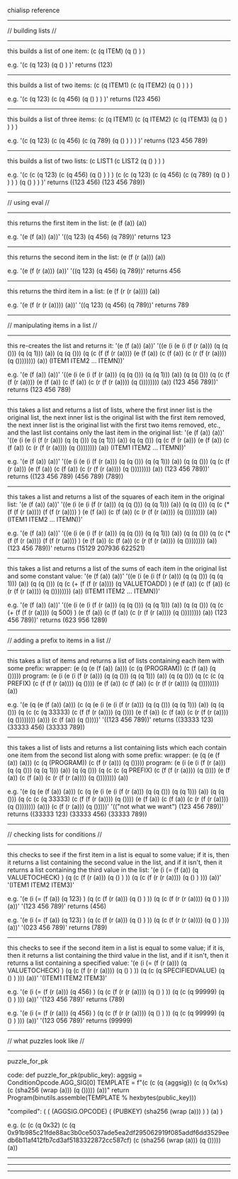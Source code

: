 
chialisp reference


---------------------------------------------------------------


// building lists //


- - - - - - -


this builds a list of one item:
(c (q ITEM) (q () ) )

e.g.
'(c (q 123) (q () ) )'
returns
(123)


- - - - - - -


this builds a list of two items:
(c (q ITEM1) (c (q ITEM2) (q () ) ) )

e.g.
'(c (q 123) (c (q 456) (q () ) ) )'
returns
(123 456)


- - - - - - -


this builds a list of three items:
(c (q ITEM1) (c (q ITEM2) (c (q ITEM3) (q () ) ) ) )

e.g.
'(c (q 123) (c (q 456) (c (q 789) (q () ) ) ) )'
returns
(123 456 789)


- - - - - - -


this builds a list of two lists:
(c LIST1 (c LIST2 (q () ) ) )

e.g.
'(c (c (q 123) (c (q 456) (q () ) ) ) (c (c (q 123) (c (q 456) (c (q 789) (q () ) ) ) ) (q () ) ) )'
returns
((123 456) (123 456 789))


---------------------------------------------------------------


// using eval //


- - - - - - -


this returns the first item in the list:
(e (f (a)) (a))

e.g.
'(e (f (a)) (a))' '((q 123) (q 456) (q 789))'
returns
123


- - - - - - -


this returns the second item in the list:
(e (f (r (a))) (a))

e.g.
'(e (f (r (a))) (a))' '((q 123) (q 456) (q 789))'
returns
456


- - - - - - -


this returns the third item in a list:
(e (f (r (r (a)))) (a))

e.g.
'(e (f (r (r (a)))) (a))' '((q 123) (q 456) (q 789))'
returns
789


---------------------------------------------------------------


// manipulating items in a list //


- - - - - - -


this re-creates the list and returns it:
'(e (f (a)) (a))' '((e (i (e (i (f (r (a))) (q (q ())) (q (q 1))) (a)) (q (q ())) (q (c (f (f (r (a)))) (e (f (a)) (c (f (a)) (c (r (f (r (a)))) (q ()))))))) (a)) (ITEM1 ITEM2 ... ITEMN))'

e.g.
'(e (f (a)) (a))' '((e (i (e (i (f (r (a))) (q (q ())) (q (q 1))) (a)) (q (q ())) (q (c (f (f (r (a)))) (e (f (a)) (c (f (a)) (c (r (f (r (a)))) (q ()))))))) (a)) (123 456 789))'
returns
(123 456 789)


- - - - - - -


this takes a list and returns a list of lists, where the first inner list is the original list, the next inner list is the original list with the first item removed, the next inner list is the original list with the first two items removed, etc., and the last list contains only the last item in the original list:
'(e (f (a)) (a))' '((e (i (e (i (f (r (a))) (q (q ())) (q (q 1))) (a)) (q (q ())) (q (c (f (r (a))) (e (f (a)) (c (f (a)) (c (r (f (r (a)))) (q ()))))))) (a)) (ITEM1 ITEM2 ... ITEMN))'

e.g.
'(e (f (a)) (a))' '((e (i (e (i (f (r (a))) (q (q ())) (q (q 1))) (a)) (q (q ())) (q (c (f (r (a))) (e (f (a)) (c (f (a)) (c (r (f (r (a)))) (q ()))))))) (a)) (123 456 789))'
returns
((123 456 789) (456 789) (789))


- - - - - - -


this takes a list and returns a list of the squares of each item in the original list:
'(e (f (a)) (a))' '((e (i (e (i (f (r (a))) (q (q ())) (q (q 1))) (a)) (q (q ())) (q (c (* (f (f (r (a)))) (f (f (r (a)))) ) (e (f (a)) (c (f (a)) (c (r (f (r (a)))) (q ()))))))) (a)) (ITEM1 ITEM2 ... ITEMN))'

e.g.
'(e (f (a)) (a))' '((e (i (e (i (f (r (a))) (q (q ())) (q (q 1))) (a)) (q (q ())) (q (c (* (f (f (r (a)))) (f (f (r (a)))) ) (e (f (a)) (c (f (a)) (c (r (f (r (a)))) (q ()))))))) (a)) (123 456 789))'
returns
(15129 207936 622521)


- - - - - - -


this takes a list and returns a list of the sums of each item in the original list and some constant value:
'(e (f (a)) (a))' '((e (i (e (i (f (r (a))) (q (q ())) (q (q 1))) (a)) (q (q ())) (q (c (+ (f (f (r (a)))) (q VALUETOADD) ) (e (f (a)) (c (f (a)) (c (r (f (r (a)))) (q ()))))))) (a)) (ITEM1 ITEM2 ... ITEMN))'

e.g.
'(e (f (a)) (a))' '((e (i (e (i (f (r (a))) (q (q ())) (q (q 1))) (a)) (q (q ())) (q (c (+ (f (f (r (a)))) (q 500) ) (e (f (a)) (c (f (a)) (c (r (f (r (a)))) (q ()))))))) (a)) (123 456 789))'
returns
(623 956 1289)


---------------------------------------------------------------


// adding a prefix to items in a list //


- - - - - - -


this takes a list of items and returns a list of lists containing each item with some prefix:
wrapper:
(e (q (e (f (a)) (a))) (c (q (PROGRAM)) (c (f (a)) (q ()))))
program:
(e (i (e (i (f (r (a))) (q (q ())) (q (q 1))) (a)) (q (q ())) (q (c (c (q PREFIX) (c (f (f (r (a)))) (q ()))) (e (f (a)) (c (f (a)) (c (r (f (r (a)))) (q ()))))))) (a))

e.g.
'(e (q (e (f (a)) (a))) (c (q (e (i (e (i (f (r (a))) (q (q ())) (q (q 1))) (a)) (q (q ())) (q (c (c (q 33333) (c (f (f (r (a)))) (q ()))) (e (f (a)) (c (f (a)) (c (r (f (r (a)))) (q ()))))))) (a))) (c (f (a)) (q ()))))' '((123 456 789))'
returns
((33333 123) (33333 456) (33333 789))


- - - - - - -


this takes a list of lists and returns a list containing lists which each contain one item from the second list along with some prefix:
wrapper:
(e (q (e (f (a)) (a))) (c (q (PROGRAM)) (c (f (r (a))) (q ()))))
program:
(e (i (e (i (f (r (a))) (q (q ())) (q (q 1))) (a)) (q (q ())) (q (c (c (q PREFIX) (c (f (f (r (a)))) (q ()))) (e (f (a)) (c (f (a)) (c (r (f (r (a)))) (q ()))))))) (a))

e.g.
'(e (q (e (f (a)) (a))) (c (q (e (i (e (i (f (r (a))) (q (q ())) (q (q 1))) (a)) (q (q ())) (q (c (c (q 33333) (c (f (f (r (a)))) (q ()))) (e (f (a)) (c (f (a)) (c (r (f (r (a)))) (q ()))))))) (a))) (c (f (r (a))) (q ()))))' '(("not what we want") (123 456 789))'
returns
((33333 123) (33333 456) (33333 789))


---------------------------------------------------------------


// checking lists for conditions //


- - - - - - -


this checks to see if the first item in a list is equal to some value; if it is, then it returns a list containing the second value in the list, and if it isn't, then it returns a list containing the third value in the list:
'(e (i (= (f (a)) (q VALUETOCHECK) ) (q (c (f (r (a))) (q () ) )) (q (c (f (r (r (a)))) (q () ) ))) (a))' '(ITEM1 ITEM2 ITEM3)'

e.g.
'(e (i (= (f (a)) (q 123) ) (q (c (f (r (a))) (q () ) )) (q (c (f (r (r (a)))) (q () ) ))) (a))' '(123 456 789)'
returns
(456)

e.g.
'(e (i (= (f (a)) (q 123) ) (q (c (f (r (a))) (q () ) )) (q (c (f (r (r (a)))) (q () ) ))) (a))' '(023 456 789)'
returns
(789)


- - - - - - -


this checks to see if the second item in a list is equal to some value; if it is, then it returns a list containing the third value in the list, and if it isn't, then it returns a list containing a specified value:
'(e (i (= (f (r (a))) (q VALUETOCHECK) ) (q (c (f (r (r (a)))) (q () ) )) (q (c (q SPECIFIEDVALUE) (q () ) ))) (a))' '(ITEM1 ITEM2 ITEM3)'

e.g.
'(e (i (= (f (r (a))) (q 456) ) (q (c (f (r (r (a)))) (q () ) )) (q (c (q 99999) (q () ) ))) (a))' '(123 456 789)'
returns
(789)

e.g.
'(e (i (= (f (r (a))) (q 456) ) (q (c (f (r (r (a)))) (q () ) )) (q (c (q 99999) (q () ) ))) (a))' '(123 056 789)'
returns
(99999)



---------------------------------------------------------------


// what puzzles look like //


- - - - - - -


puzzle_for_pk

code:
def puzzle_for_pk(public_key):
    aggsig = ConditionOpcode.AGG_SIG[0]
    TEMPLATE = f"(c (c (q {aggsig}) (c (q 0x%s) (c (sha256 (wrap (a))) (q ())))) (a))"
    return Program(binutils.assemble(TEMPLATE % hexbytes(public_key)))

"compiled":
( ( (AGGSIG.OPCODE) ( (PUBKEY) (sha256 (wrap (a))) ) ) (a) )

e.g.
(c (c (q 0x32) (c (q 0x91b985c21fde88ac3b0ce5037ade5ea2df295062919f085addf6dd3529eedb6b11af412fb7cd3af5183322872cc587cf) (c (sha256 (wrap (a))) (q ())))) (a))

- - - - - - -



---------------------------------------------------------------











---------------------------------------------------------------
